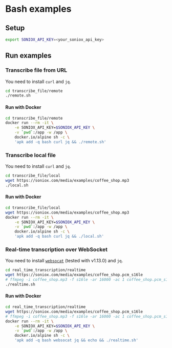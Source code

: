 # Bash examples

## Setup

```sh
export SONIOX_API_KEY=<your_soniox_api_key>
```

## Run examples

### Transcribe file from URL

You need to install `curl` and `jq`.

```sh
cd transcribe_file/remote
./remote.sh
```

#### Run with Docker

```sh
cd transcribe_file/remote
docker run --rm -it \
    -e SONIOX_API_KEY=$SONIOX_API_KEY \
    -v `pwd`:/app -w /app \
    docker.io/alpine sh -c \
    'apk add -q bash curl jq && ./remote.sh'
```

### Transcribe local file

You need to install `curl` and `jq`.

```sh
cd transcribe_file/local
wget https://soniox.com/media/examples/coffee_shop.mp3
./local.sh
```

#### Run with Docker

```sh
cd transcribe_file/local
wget https://soniox.com/media/examples/coffee_shop.mp3
docker run --rm -it \
    -e SONIOX_API_KEY=$SONIOX_API_KEY \
    -v `pwd`:/app -w /app \
    docker.io/alpine sh -c \
    'apk add -q bash curl jq && ./local.sh'
```

### Real-time transcription over WebSocket

You need to install [`websocat`](https://github.com/vi/websocat) (tested with v1.13.0) and `jq`.

```sh
cd real_time_transcription/realtime
wget https://soniox.com/media/examples/coffee_shop.pcm_s16le
# ffmpeg -i coffee_shop.mp3 -f s16le -ar 16000 -ac 1 coffee_shop.pcm_s16le
./realtime.sh
```

#### Run with Docker

```sh
cd real_time_transcription/realtime
wget https://soniox.com/media/examples/coffee_shop.pcm_s16le
# ffmpeg -i coffee_shop.mp3 -f s16le -ar 16000 -ac 1 coffee_shop.pcm_s16le
docker run --rm -it \
    -e SONIOX_API_KEY=$SONIOX_API_KEY \
    -v `pwd`:/app -w /app \
    docker.io/alpine sh -c \
    'apk add -q bash websocat jq && echo && ./realtime.sh'
```
